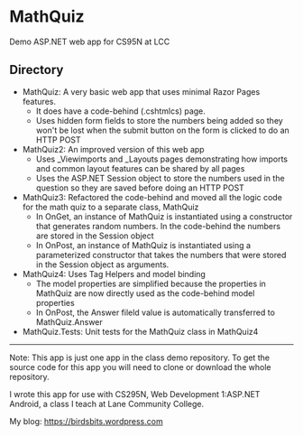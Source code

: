 # MathQuiz
Demo ASP.NET web app for CS95N at LCC


## Directory

* MathQuiz: A very basic web app that uses minimal Razor Pages features. 
    * It does have a code-behind (.cshtmlcs) page.
    * Uses hidden form fields to store the numbers being added so they won't be lost when the submit button on the form is clicked to do an HTTP POST
* MathQuiz2: An improved version of this web app
    * Uses _Viewimports and _Layouts pages demonstrating how imports and common layout features can be shared by all pages
    * Uses the ASP.NET Session object to store the numbers used in the question so they are saved before doing an HTTP POST
* MathQuiz3: Refactored the code-behind and moved all the logic code for the math quiz to a separate class, MathQuiz
    * In OnGet, an instance of MathQuiz is instantiated using a constructor that generates random numbers. In the code-behind the numbers are stored in the Session object
    * In OnPost, an instance of MathQuiz is instantiated using a parameterized constructor that takes the numbers that were stored in the Session object as arguments.
* MathQuiz4: Uses Tag Helpers and model binding
    * The model properties are simplified because the properties in MathQuiz are now directly used as the code-behind model properties
    * In OnPost, the Answer fileld value is automatically transferred to MathQuiz.Answer
* MathQuiz.Tests: Unit tests for the MathQuiz class in MathQuiz4

----

Note: This app is just one app in the class demo repository.
To get the source code for this app you will need to
clone or download the whole repository.


I wrote this app for use with CS295N, Web Development 1:ASP.NET Android, a class I teach at Lane Community College.

My blog:
<https://birdsbits.wordpress.com>
